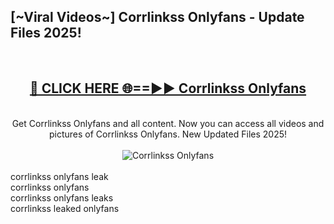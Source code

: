 <h2>[~Viral Videos~] Corrlinkss Onlyfans - Update Files 2025!</h2>
<br>
<div align="center">
<h2><a href="https://betterlinks.top/A2PfLJ" rel="nofollow">🔴 CLICK HERE 🌐==►► Corrlinkss Onlyfans</a></h2>
<br>
Get Corrlinkss Onlyfans and all content. Now you can access all videos and pictures of Corrlinkss Onlyfans. New Updated Files 2025!
<br>
<br>
<a href="https://betterlinks.top/A2PfLJ" rel="nofollow" data-target="animated-image.originalLink"><img src="https://i.ibb.co.com/WyWwxjT/player-gif2.gif" alt="Corrlinkss Onlyfans" style="max-width: 100%; display: inline-block;" data-target="animated-image.originalImage"></a>
</div>
<br>
corrlinkss onlyfans leak<br>
corrlinkss onlyfans<br>
corrlinkss onlyfans leaks<br>
corrlinkss leaked onlyfans